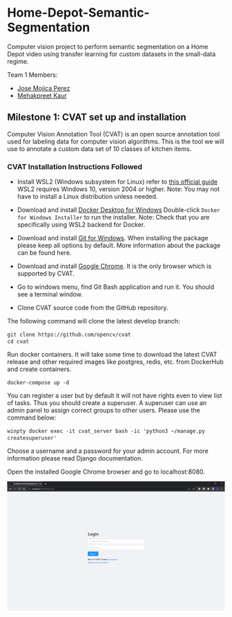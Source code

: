 # Home-Depot-Semantic-Segmentation

Computer vision project to perform semantic segmentation on a Home Depot video
using transfer learning for custom datasets in the small-data regime.

Team 1 Members:
- [Jose Mojica Perez](https://github.com/J-Mojica)
- [Mehakpreet Kaur](https://github.com/Mehakpreet21)

## Milestone 1: CVAT set up and installation

Computer Vision Annotation Tool (CVAT) is an open source
annotation tool used for labeling data for computer vision 
algorithms. This is the tool we will use to annotate
a custom data set of 10 classes of kitchen items.

### CVAT Installation Instructions Followed

- Install WSL2 (Windows subsystem for Linux) refer to [this official guide][WSL2-Guide] 
WSL2 requires Windows 10, version 2004 or higher. Note: You may not have to install a Linux distribution unless needed.

- Download and install [Docker Desktop for Windows][Docker-Download] Double-click `Docker for Windows Installer` 
to run the installer. Note: Check that you are specifically using WSL2 backend for Docker.

- Download and install [Git for Windows][Git-Download]. When installing the package please keep all options 
by default. More information about the package can be found here.

- Download and install [Google Chrome][Chrome-Download]. It is the only browser which is supported by CVAT.

- Go to windows menu, find Git Bash application and run it. You should see a terminal window.

- Clone CVAT source code from the GitHub repository.

The following command will clone the latest develop branch:

```
git clone https://github.com/opencv/cvat
cd cvat
```

Run docker containers. It will take some time to download the latest CVAT release and other 
required images like postgres, redis, etc. from DockerHub and create containers.

```
docker-compose up -d
```

You can register a user but by default it will not have rights even to view list of tasks. 
Thus you should create a superuser. A superuser can use an admin panel to assign correct 
groups to other users. Please use the command below:

```
winpty docker exec -it cvat_server bash -ic 'python3 ~/manage.py createsuperuser'
```

Choose a username and a password for your admin account. For more information please read Django documentation.

Open the installed Google Chrome browser and go to localhost:8080.

![Screenshot of CVAT's Log-in Page][CVAT-LogIn-Screenshot]

[WSL2-Guide]: https://docs.microsoft.com/windows/wsl/install-win10
[Docker-Download]: https://desktop.docker.com/win/main/amd64/Docker%20Desktop%20Installer.exe?utm_source=docker&utm_medium=webreferral&utm_campaign=dd-smartbutton&utm_location=module
[Git-Download]: https://github.com/git-for-windows/git/releases/download/v2.21.0.windows.1/Git-2.21.0-64-bit.exe
[Chrome-Download]: https://www.google.com/chrome/
[CVAT-LogIn-Screenshot]: https://github.com/J-Mojica/Home-Depot-Semantic-Segmentation/blob/milestone-1/media/CVAT-LogIn-Screenshot.png "CVAT LogIn Page Screenshot"